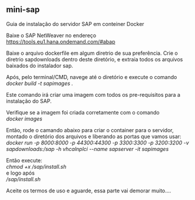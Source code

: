 ## mini-sap
Guia de instalação do servidor SAP em conteiner Docker

Baixe o SAP NetWeaver no endereço https://tools.eu1.hana.ondemand.com/#abap

Baixe o arquivo dockerfile em algum diretrio de sua preferência. Crie o diretrio sapdownloads dentro deste diretório, e extraia todos os arquivos baixados do instalador sap.

Após, pelo terminal/CMD, navege até o diretório e execute o comando <br />
*docker build -t sapimages .*

Este comando irá criar uma imagem com todos os pre-requisitos para a instalação do SAP.

Verifique se a imagem foi criada corretamente com o comando<br />
*docker images*


Então, rode o camando abaixo para criar o container para o servidor, montado o diretório dos arquivos e liberando as portas que vamos usar:<br />
*docker run -p 8000:8000 -p 44300:44300 -p 3300:3300 -p 3200:3200 -v sapdownloads:/sap -h vhcalnplci --name sapserver -it sapimages*

Então execute:<br />
*chmod +x /sap/install.sh*<br />
e logo após<br />
*/sap/install.sh*<br />

Aceite os termos de uso e aguarde, essa parte vai demorar muito....



